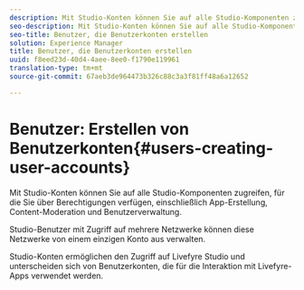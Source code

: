 ```yaml
---
description: Mit Studio-Konten können Sie auf alle Studio-Komponenten zugreifen, für die Sie über Berechtigungen verfügen, einschließlich App-Erstellung, Content-Moderation und Benutzerverwaltung.
seo-description: Mit Studio-Konten können Sie auf alle Studio-Komponenten zugreifen, für die Sie über Berechtigungen verfügen, einschließlich App-Erstellung, Content-Moderation und Benutzerverwaltung.
seo-title: Benutzer, die Benutzerkonten erstellen
solution: Experience Manager
title: Benutzer, die Benutzerkonten erstellen
uuid: f8eed23d-40d4-4aee-8ee0-f1790e119961
translation-type: tm+mt
source-git-commit: 67aeb3de964473b326c88c3a3f81ff48a6a12652

---
```



# Benutzer: Erstellen von Benutzerkonten{#users-creating-user-accounts}

Mit Studio-Konten können Sie auf alle Studio-Komponenten zugreifen, für die Sie über Berechtigungen verfügen, einschließlich App-Erstellung, Content-Moderation und Benutzerverwaltung.

Studio-Benutzer mit Zugriff auf mehrere Netzwerke können diese Netzwerke von einem einzigen Konto aus verwalten.

Studio-Konten ermöglichen den Zugriff auf Livefyre Studio und unterscheiden sich von Benutzerkonten, die für die Interaktion mit Livefyre-Apps verwendet werden.
